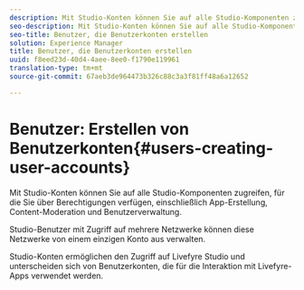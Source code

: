 ```yaml
---
description: Mit Studio-Konten können Sie auf alle Studio-Komponenten zugreifen, für die Sie über Berechtigungen verfügen, einschließlich App-Erstellung, Content-Moderation und Benutzerverwaltung.
seo-description: Mit Studio-Konten können Sie auf alle Studio-Komponenten zugreifen, für die Sie über Berechtigungen verfügen, einschließlich App-Erstellung, Content-Moderation und Benutzerverwaltung.
seo-title: Benutzer, die Benutzerkonten erstellen
solution: Experience Manager
title: Benutzer, die Benutzerkonten erstellen
uuid: f8eed23d-40d4-4aee-8ee0-f1790e119961
translation-type: tm+mt
source-git-commit: 67aeb3de964473b326c88c3a3f81ff48a6a12652

---
```



# Benutzer: Erstellen von Benutzerkonten{#users-creating-user-accounts}

Mit Studio-Konten können Sie auf alle Studio-Komponenten zugreifen, für die Sie über Berechtigungen verfügen, einschließlich App-Erstellung, Content-Moderation und Benutzerverwaltung.

Studio-Benutzer mit Zugriff auf mehrere Netzwerke können diese Netzwerke von einem einzigen Konto aus verwalten.

Studio-Konten ermöglichen den Zugriff auf Livefyre Studio und unterscheiden sich von Benutzerkonten, die für die Interaktion mit Livefyre-Apps verwendet werden.
